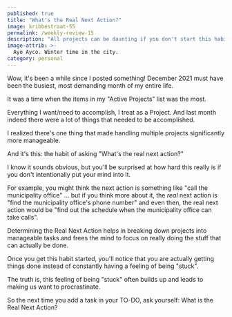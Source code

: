 ```yaml
---
published: true
title: "What's the Real Next Action?"
image: kribbestraat-55
permalink: /weekly-review-15
description: "All projects can be daunting if you don't start this habit."
image-attrib: >-
  Ayo Ayco. Winter time in the city.
category: personal
---
```


Wow, it's been a while since I posted something! December 2021 must have been the busiest, most demanding month of my entire life.<!--more-->

It was a time when the items in my "Active Projects" list was the most. 

Everything I want/need to accomplish, I treat as a Project. And last month indeed there were a lot of things that needed to be accomplished. 

I realized there's one thing that made handling multiple projects significantly more manageable.

And it's this: the habit of asking "What's the real next action?"

I know it sounds obvious, but you'll be surprised at how hard this really is if you don't intentionally put your mind into it.

For example, you might think the next action is something like "call the municipality office" ... but if you think more about it, the *real* next action is "find the municipality office's phone number" and even then, the real next action would be "find out the schedule when the municipality office can take calls".

Determining the Real Next Action helps in breaking down projects into manageable tasks and frees the mind to focus on really doing the stuff that can actually be done.

Once you get this habit started, you'll notice that you are actually getting things done instead of constantly having a feeling of being "stuck".

The truth is, this feeling of being "stuck" often builds up and leads to making us want to procrastinate.

So the next time you add a task in your TO-DO, ask yourself: What is the Real Next Action?
